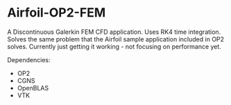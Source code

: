 # Airfoil-OP2-FEM
A Discontinuous Galerkin FEM CFD application. Uses RK4 time integration.
Solves the same problem that the Airfoil sample application included in OP2 solves.
Currently just getting it working - not focusing on performance yet.

Dependencies:
- OP2
- CGNS
- OpenBLAS
- VTK
